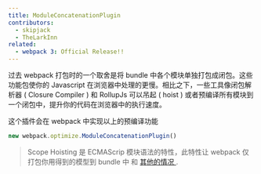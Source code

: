 ```yaml
---
title: ModuleConcatenationPlugin
contributors:
  - skipjack
  - TheLarkInn
related:
  - webpack 3: Official Release!!
---
```



过去 webpack 打包时的一个取舍是将 bundle 中各个模块单独打包成闭包。这些功能包使你的 Javascript 在浏览器中处理的更慢。相比之下，一些工具像闭包解析器 ( Closure Compiler ) 和 RollupJs 可以吊起 ( hoist ) 或者预编译所有模块到一个闭包中，提升你的代码在浏览器中的执行速度。


这个插件会在 webpack 中实现以上的预编译功能

``` js
new webpack.optimize.ModuleConcatenationPlugin()
```

> Scope Hoisting 是 ECMAScrip 模块语法的特性，此特性让 webpack 仅打包你用得到的模型到 bundle 中 和 [其他的情况 ](https://medium.com/webpack/webpack-freelancing-log-book-week-5-7-4764be3266f5).
